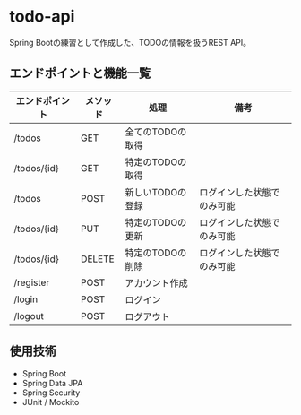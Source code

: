 # todo-api

Spring Bootの練習として作成した、TODOの情報を扱うREST API。

## エンドポイントと機能一覧

| エンドポイント | メソッド | 処理 | 備考 |
| ---- | ---- | ---- | ---- |
| /todos | GET | 全てのTODOの取得 ||
| /todos/{id} | GET | 特定のTODOの取得 ||
| /todos | POST | 新しいTODOの登録 | ログインした状態でのみ可能 |
| /todos/{id} | PUT | 特定のTODOの更新 | ログインした状態でのみ可能 |
| /todos/{id} | DELETE | 特定のTODOの削除 | ログインした状態でのみ可能 |
| /register | POST | アカウント作成 ||
| /login | POST | ログイン ||
| /logout | POST | ログアウト ||

## 使用技術

* Spring Boot
* Spring Data JPA
* Spring Security
* JUnit / Mockito

